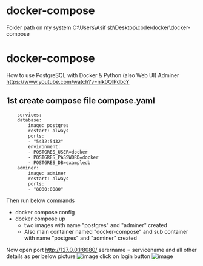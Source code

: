# docker-compose
Folder path on my system
C:\Users\Asif sb\Desktop\code\docker\docker-compose

# docker-compose
How to use PostgreSQL with Docker & Python (also Web UI) Adminer
https://www.youtube.com/watch?v=nlk0QlPdbcY

## 1st create compose file compose.yaml

        services:
        database:
            image: postgres
            restart: always
            ports:
            - "5432:5432"
            environment:
            - POSTGRES_USER=docker
            - POSTGRES_PASSWORD=docker
            - POSTGRES_DB=exampledb
        adminer:
            image: adminer
            restart: always
            ports:
            - "8080:8080"

Then run below commands 
* docker compose config
* docker compose up
  * two images with name "postgres" and "adminer" created
  * Also main container named "docker-compose" and sub container with name "postgres" and "adminer" created

 Now open port http://127.0.0.1:8080/
 serername =  servicename 
 and all other details as per below picture
![image](https://github.com/user-attachments/assets/89547821-9553-4e2f-b46d-1841da24a879)
click on login button
![image](https://github.com/user-attachments/assets/3554eaa7-09c9-4d94-b538-8f96b78f0fd0)


